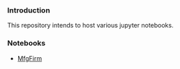 ### Introduction

This repository intends to host various jupyter notebooks.

### Notebooks

* [MfgFirm](dfsfdsf)

